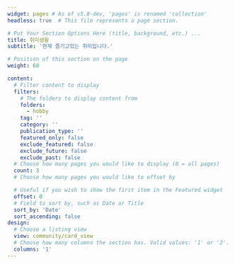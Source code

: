 ```yaml
---
widget: pages # As of v5.8-dev, 'pages' is renamed 'collection'
headless: true  # This file represents a page section.

# Put Your Section Options Here (title, background, etc.) ...
title: 취미생활
subtitle: '현재 즐기고있는 취미입니다.'

# Position of this section on the page
weight: 60

content:
  # Filter content to display
  filters:
    # The folders to display content from
    folders:
      - hobby
    tag: ''
    category: ''
    publication_type: ''
    featured_only: false
    exclude_featured: false
    exclude_future: false
    exclude_past: false
  # Choose how many pages you would like to display (0 = all pages)
  count: 3
  # Choose how many pages you would like to offset by

  # Useful if you wish to show the first item in the Featured widget
  offset: 0
  # Field to sort by, such as Date or Title
  sort_by: 'Date'
  sort_ascending: false
design:
  # Choose a listing view
  view: community/card_view
  # Choose how many columns the section has. Valid values: '1' or '2'.
  columns: '1'
---
```


